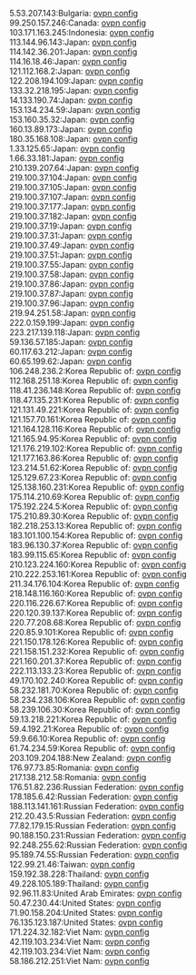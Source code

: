5.53.207.143:Bulgaria: [ovpn config](vpn/5_53_207_143.ovpn)  
99.250.157.246:Canada: [ovpn config](vpn/99_250_157_246.ovpn)  
103.171.163.245:Indonesia: [ovpn config](vpn/103_171_163_245.ovpn)  
113.144.96.143:Japan: [ovpn config](vpn/113_144_96_143.ovpn)  
114.142.36.201:Japan: [ovpn config](vpn/114_142_36_201.ovpn)  
114.16.18.46:Japan: [ovpn config](vpn/114_16_18_46.ovpn)  
121.112.168.2:Japan: [ovpn config](vpn/121_112_168_2.ovpn)  
122.208.194.109:Japan: [ovpn config](vpn/122_208_194_109.ovpn)  
133.32.218.195:Japan: [ovpn config](vpn/133_32_218_195.ovpn)  
14.133.190.74:Japan: [ovpn config](vpn/14_133_190_74.ovpn)  
153.134.234.59:Japan: [ovpn config](vpn/153_134_234_59.ovpn)  
153.160.35.32:Japan: [ovpn config](vpn/153_160_35_32.ovpn)  
160.13.89.173:Japan: [ovpn config](vpn/160_13_89_173.ovpn)  
180.35.168.108:Japan: [ovpn config](vpn/180_35_168_108.ovpn)  
1.33.125.65:Japan: [ovpn config](vpn/1_33_125_65.ovpn)  
1.66.33.181:Japan: [ovpn config](vpn/1_66_33_181.ovpn)  
210.139.207.64:Japan: [ovpn config](vpn/210_139_207_64.ovpn)  
219.100.37.104:Japan: [ovpn config](vpn/219_100_37_104.ovpn)  
219.100.37.105:Japan: [ovpn config](vpn/219_100_37_105.ovpn)  
219.100.37.107:Japan: [ovpn config](vpn/219_100_37_107.ovpn)  
219.100.37.177:Japan: [ovpn config](vpn/219_100_37_177.ovpn)  
219.100.37.182:Japan: [ovpn config](vpn/219_100_37_182.ovpn)  
219.100.37.19:Japan: [ovpn config](vpn/219_100_37_19.ovpn)  
219.100.37.31:Japan: [ovpn config](vpn/219_100_37_31.ovpn)  
219.100.37.49:Japan: [ovpn config](vpn/219_100_37_49.ovpn)  
219.100.37.51:Japan: [ovpn config](vpn/219_100_37_51.ovpn)  
219.100.37.55:Japan: [ovpn config](vpn/219_100_37_55.ovpn)  
219.100.37.58:Japan: [ovpn config](vpn/219_100_37_58.ovpn)  
219.100.37.86:Japan: [ovpn config](vpn/219_100_37_86.ovpn)  
219.100.37.87:Japan: [ovpn config](vpn/219_100_37_87.ovpn)  
219.100.37.96:Japan: [ovpn config](vpn/219_100_37_96.ovpn)  
219.94.251.58:Japan: [ovpn config](vpn/219_94_251_58.ovpn)  
222.0.159.199:Japan: [ovpn config](vpn/222_0_159_199.ovpn)  
223.217.139.118:Japan: [ovpn config](vpn/223_217_139_118.ovpn)  
59.136.57.185:Japan: [ovpn config](vpn/59_136_57_185.ovpn)  
60.117.63.212:Japan: [ovpn config](vpn/60_117_63_212.ovpn)  
60.65.199.62:Japan: [ovpn config](vpn/60_65_199_62.ovpn)  
106.248.236.2:Korea Republic of: [ovpn config](vpn/106_248_236_2.ovpn)  
112.168.251.18:Korea Republic of: [ovpn config](vpn/112_168_251_18.ovpn)  
118.41.236.148:Korea Republic of: [ovpn config](vpn/118_41_236_148.ovpn)  
118.47.135.231:Korea Republic of: [ovpn config](vpn/118_47_135_231.ovpn)  
121.131.49.221:Korea Republic of: [ovpn config](vpn/121_131_49_221.ovpn)  
121.157.70.161:Korea Republic of: [ovpn config](vpn/121_157_70_161.ovpn)  
121.164.128.116:Korea Republic of: [ovpn config](vpn/121_164_128_116.ovpn)  
121.165.94.95:Korea Republic of: [ovpn config](vpn/121_165_94_95.ovpn)  
121.176.219.102:Korea Republic of: [ovpn config](vpn/121_176_219_102.ovpn)  
121.177.163.86:Korea Republic of: [ovpn config](vpn/121_177_163_86.ovpn)  
123.214.51.62:Korea Republic of: [ovpn config](vpn/123_214_51_62.ovpn)  
125.129.67.23:Korea Republic of: [ovpn config](vpn/125_129_67_23.ovpn)  
125.138.160.231:Korea Republic of: [ovpn config](vpn/125_138_160_231.ovpn)  
175.114.210.69:Korea Republic of: [ovpn config](vpn/175_114_210_69.ovpn)  
175.192.224.5:Korea Republic of: [ovpn config](vpn/175_192_224_5.ovpn)  
175.210.89.30:Korea Republic of: [ovpn config](vpn/175_210_89_30.ovpn)  
182.218.253.13:Korea Republic of: [ovpn config](vpn/182_218_253_13.ovpn)  
183.101.100.154:Korea Republic of: [ovpn config](vpn/183_101_100_154.ovpn)  
183.96.130.37:Korea Republic of: [ovpn config](vpn/183_96_130_37.ovpn)  
183.99.115.65:Korea Republic of: [ovpn config](vpn/183_99_115_65.ovpn)  
210.123.224.160:Korea Republic of: [ovpn config](vpn/210_123_224_160.ovpn)  
210.222.253.161:Korea Republic of: [ovpn config](vpn/210_222_253_161.ovpn)  
211.34.176.104:Korea Republic of: [ovpn config](vpn/211_34_176_104.ovpn)  
218.148.116.160:Korea Republic of: [ovpn config](vpn/218_148_116_160.ovpn)  
220.116.226.67:Korea Republic of: [ovpn config](vpn/220_116_226_67.ovpn)  
220.120.39.137:Korea Republic of: [ovpn config](vpn/220_120_39_137.ovpn)  
220.77.208.68:Korea Republic of: [ovpn config](vpn/220_77_208_68.ovpn)  
220.85.9.101:Korea Republic of: [ovpn config](vpn/220_85_9_101.ovpn)  
221.150.178.126:Korea Republic of: [ovpn config](vpn/221_150_178_126.ovpn)  
221.158.151.232:Korea Republic of: [ovpn config](vpn/221_158_151_232.ovpn)  
221.160.201.37:Korea Republic of: [ovpn config](vpn/221_160_201_37.ovpn)  
222.113.133.23:Korea Republic of: [ovpn config](vpn/222_113_133_23.ovpn)  
49.170.102.240:Korea Republic of: [ovpn config](vpn/49_170_102_240.ovpn)  
58.232.181.70:Korea Republic of: [ovpn config](vpn/58_232_181_70.ovpn)  
58.234.238.106:Korea Republic of: [ovpn config](vpn/58_234_238_106.ovpn)  
58.239.106.30:Korea Republic of: [ovpn config](vpn/58_239_106_30.ovpn)  
59.13.218.221:Korea Republic of: [ovpn config](vpn/59_13_218_221.ovpn)  
59.4.192.21:Korea Republic of: [ovpn config](vpn/59_4_192_21.ovpn)  
59.9.66.10:Korea Republic of: [ovpn config](vpn/59_9_66_10.ovpn)  
61.74.234.59:Korea Republic of: [ovpn config](vpn/61_74_234_59.ovpn)  
203.109.204.188:New Zealand: [ovpn config](vpn/203_109_204_188.ovpn)  
176.97.73.85:Romania: [ovpn config](vpn/176_97_73_85.ovpn)  
217.138.212.58:Romania: [ovpn config](vpn/217_138_212_58.ovpn)  
176.51.82.236:Russian Federation: [ovpn config](vpn/176_51_82_236.ovpn)  
178.185.6.42:Russian Federation: [ovpn config](vpn/178_185_6_42.ovpn)  
188.113.141.161:Russian Federation: [ovpn config](vpn/188_113_141_161.ovpn)  
212.20.43.5:Russian Federation: [ovpn config](vpn/212_20_43_5.ovpn)  
77.82.179.15:Russian Federation: [ovpn config](vpn/77_82_179_15.ovpn)  
90.188.150.231:Russian Federation: [ovpn config](vpn/90_188_150_231.ovpn)  
92.248.255.62:Russian Federation: [ovpn config](vpn/92_248_255_62.ovpn)  
95.189.74.55:Russian Federation: [ovpn config](vpn/95_189_74_55.ovpn)  
122.99.21.46:Taiwan: [ovpn config](vpn/122_99_21_46.ovpn)  
159.192.38.228:Thailand: [ovpn config](vpn/159_192_38_228.ovpn)  
49.228.105.189:Thailand: [ovpn config](vpn/49_228_105_189.ovpn)  
92.96.11.83:United Arab Emirates: [ovpn config](vpn/92_96_11_83.ovpn)  
50.47.230.44:United States: [ovpn config](vpn/50_47_230_44.ovpn)  
71.90.158.204:United States: [ovpn config](vpn/71_90_158_204.ovpn)  
76.135.123.187:United States: [ovpn config](vpn/76_135_123_187.ovpn)  
171.224.32.182:Viet Nam: [ovpn config](vpn/171_224_32_182.ovpn)  
42.119.103.234:Viet Nam: [ovpn config](vpn/42_119_103_234.ovpn)  
42.119.103.234:Viet Nam: [ovpn config](vpn/42_119_103_234.ovpn)  
58.186.212.251:Viet Nam: [ovpn config](vpn/58_186_212_251.ovpn)  
